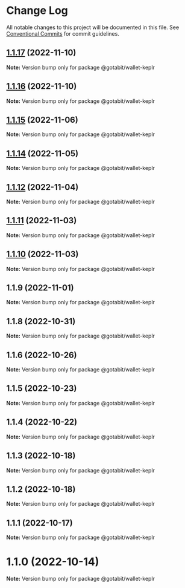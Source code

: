 # Change Log

All notable changes to this project will be documented in this file.
See [Conventional Commits](https://conventionalcommits.org) for commit guidelines.

## [1.1.17](https://github.com/gotabit/sdk-ts/compare/@gotabit/wallet-keplr@1.1.16...@gotabit/wallet-keplr@1.1.17) (2022-11-10)

**Note:** Version bump only for package @gotabit/wallet-keplr

## [1.1.16](https://github.com/gotabit/sdk-ts/compare/@gotabit/wallet-keplr@1.1.15...@gotabit/wallet-keplr@1.1.16) (2022-11-10)

**Note:** Version bump only for package @gotabit/wallet-keplr

## [1.1.15](https://github.com/gotabit/sdk-ts/compare/@gotabit/wallet-keplr@1.1.14...@gotabit/wallet-keplr@1.1.15) (2022-11-06)

**Note:** Version bump only for package @gotabit/wallet-keplr

## [1.1.14](https://github.com/gotabit/sdk-ts/compare/@gotabit/wallet-keplr@1.1.12...@gotabit/wallet-keplr@1.1.14) (2022-11-05)

**Note:** Version bump only for package @gotabit/wallet-keplr

## [1.1.12](https://github.com/gotabit/sdk-ts/compare/@gotabit/wallet-keplr@1.1.11...@gotabit/wallet-keplr@1.1.12) (2022-11-04)

**Note:** Version bump only for package @gotabit/wallet-keplr

## [1.1.11](https://github.com/gotabit/sdk-ts/compare/@gotabit/wallet-keplr@1.1.10...@gotabit/wallet-keplr@1.1.11) (2022-11-03)

**Note:** Version bump only for package @gotabit/wallet-keplr

## [1.1.10](https://github.com/gotabit/sdk-ts/compare/@gotabit/wallet-keplr@1.1.9...@gotabit/wallet-keplr@1.1.10) (2022-11-03)

**Note:** Version bump only for package @gotabit/wallet-keplr

## 1.1.9 (2022-11-01)

**Note:** Version bump only for package @gotabit/wallet-keplr

## 1.1.8 (2022-10-31)

**Note:** Version bump only for package @gotabit/wallet-keplr

## 1.1.6 (2022-10-26)

**Note:** Version bump only for package @gotabit/wallet-keplr

## 1.1.5 (2022-10-23)

**Note:** Version bump only for package @gotabit/wallet-keplr

## 1.1.4 (2022-10-22)

**Note:** Version bump only for package @gotabit/wallet-keplr

## 1.1.3 (2022-10-18)

**Note:** Version bump only for package @gotabit/wallet-keplr

## 1.1.2 (2022-10-18)

**Note:** Version bump only for package @gotabit/wallet-keplr

## 1.1.1 (2022-10-17)

**Note:** Version bump only for package @gotabit/wallet-keplr

# 1.1.0 (2022-10-14)

**Note:** Version bump only for package @gotabit/wallet-keplr
